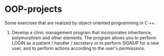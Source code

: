 # OOP-projects

Some exercises that are realized by object-oriented programming in C ++.

1. Develop a clinic management program that incorporates inheritance, polymorphism and other elements.
The program allows you to perform LOGIN as a patient / handler / secretary or to perform SIGNUP for a new user, and to perform actions according to the user's permissions.
